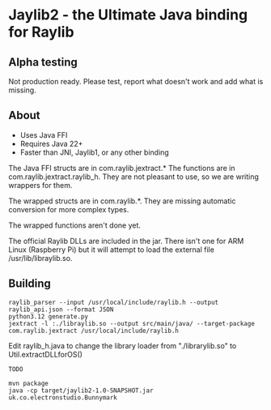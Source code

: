 # Jaylib2 - the Ultimate Java binding for Raylib

## Alpha testing

Not production ready.  Please test, report what doesn't work and add what is missing.

## About

* Uses Java FFI
* Requires Java 22+
* Faster than JNI, Jaylib1, or any other binding

The Java FFI structs are in com.raylib.jextract.* The functions are in com.raylib.jextract.raylib_h.  They are not
pleasant to use, so we are writing wrappers for them.

The wrapped structs are in com.raylib.*.  They are missing automatic conversion for more complex types.

The wrapped functions aren't done yet.

The official Raylib DLLs are included in the jar.  There isn't one for ARM Linux (Raspberry Pi) but it will attempt
to load the external file /usr/lib/libraylib.so.

## Building

    raylib_parser --input /usr/local/include/raylib.h --output raylib_api.json --format JSON
    python3.12 generate.py
    jextract -l :./libraylib.so --output src/main/java/ --target-package com.raylib.jextract /usr/local/include/raylib.h

Edit raylib_h.java to change the library loader from "./librarylib.so" to Util.extractDLLforOS()

    TODO

    mvn package
    java -cp target/jaylib2-1.0-SNAPSHOT.jar uk.co.electronstudio.Bunnymark
